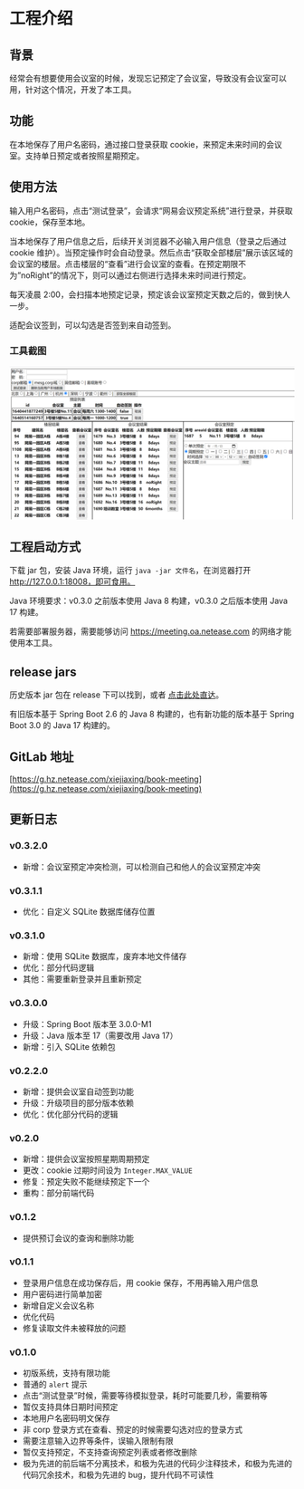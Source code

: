 # 工程介绍

## 背景
经常会有想要使用会议室的时候，发现忘记预定了会议室，导致没有会议室可以用，针对这个情况，开发了本工具。

## 功能
在本地保存了用户名密码，通过接口登录获取 cookie，来预定未来时间的会议室。支持单日预定或者按照星期预定。

## 使用方法
输入用户名密码，点击“测试登录”，会请求“网易会议预定系统”进行登录，并获取 cookie，保存至本地。

当本地保存了用户信息之后，后续开关浏览器不必输入用户信息（登录之后通过 cookie 维护）。当预定操作时会自动登录。然后点击“获取全部楼层”展示该区域的会议室的楼层。点击楼层的“查看”进行会议室的查看。在预定期限不为”noRight”的情况下，则可以通过右侧进行选择未来时间进行预定。

每天凌晨 2:00，会扫描本地预定记录，预定该会议室预定天数之后的，做到快人一步。

适配会议签到，可以勾选是否签到来自动签到。

### 工具截图

![avatar](static-files/img/system-capture.png)

## 工程启动方式
下载 jar 包，安装 Java 环境，运行 `java -jar 文件名`，在浏览器打开 http://127.0.0.1:18008，即可食用。

Java 环境要求：v0.3.0 之前版本使用 Java 8 构建，v0.3.0 之后版本使用 Java 17 构建。

若需要部署服务器，需要能够访问 https://meeting.oa.netease.com 的网络才能使用本工具。

## release jars
历史版本 jar 包在 release 下可以找到，或者 [点击此处直达](https://g.hz.netease.com/xiejiaxing/book-meeting/-/releases)。

有旧版本基于 Spring Boot 2.6 的 Java 8 构建的，也有新功能的版本基于 Spring Boot 3.0 的 Java 17 构建的。

## GitLab 地址
[https://g.hz.netease.com/xiejiaxing/book-meeting](https://g.hz.netease.com/xiejiaxing/book-meeting)

## 更新日志

### v0.3.2.0
- 新增：会议室预定冲突检测，可以检测自己和他人的会议室预定冲突

### v0.3.1.1
- 优化：自定义 SQLite 数据库储存位置

### v0.3.1.0
- 新增：使用 SQLite 数据库，废弃本地文件储存
- 优化：部分代码逻辑
- 其他：需要重新登录并且重新预定

### v0.3.0.0
- 升级：Spring Boot 版本至 3.0.0-M1
- 升级：Java 版本至 17（需要改用 Java 17）
- 新增：引入 SQLite 依赖包

### v0.2.2.0
- 新增：提供会议室自动签到功能
- 升级：升级项目的部分版本依赖
- 优化：优化部分代码的逻辑

### v0.2.0
- 新增：提供会议室按照星期周期预定
- 更改：cookie 过期时间设为 `Integer.MAX_VALUE`
- 修复：预定失败不能继续预定下一个
- 重构：部分前端代码

### v0.1.2
- 提供预订会议的查询和删除功能

### v0.1.1
- 登录用户信息在成功保存后，用 cookie 保存，不用再输入用户信息
- 用户密码进行简单加密
- 新增自定义会议名称
- 优化代码
- 修复读取文件未被释放的问题

### v0.1.0
- 初版系统，支持有限功能
- 普通的 `alert` 提示
- 点击“测试登录”时候，需要等待模拟登录，耗时可能要几秒，需要稍等
- 暂仅支持具体日期时间预定
- 本地用户名密码明文保存
- 非 corp 登录方式在查看、预定的时候需要勾选对应的登录方式
- 需要注意输入边界等条件，误输入限制有限
- 暂仅支持预定，不支持查询预定列表或者修改删除
- 极为先进的前后端不分离技术，和极为先进的代码少注释技术，和极为先进的代码冗余技术，和极为先进的 bug，提升代码不可读性